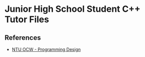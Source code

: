 # Junior High School Student C++ Tutor Files
## References
* [NTU OCW - Programming Design](https://ocw.aca.ntu.edu.tw/courses/111S107/1)